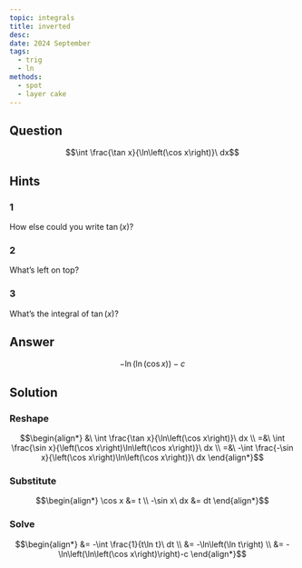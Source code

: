 ```yaml
---
topic: integrals
title: inverted
desc: 
date: 2024 September
tags:
  - trig
  - ln
methods:
  - spot
  - layer cake
---
```



## Question
```math
\int \frac{\tan x}{\ln\left(\cos x\right)}\ dx
```


## Hints

### 1
How else could you write $\tan(x)$?

### 2
What’s left on top?

### 3
What’s the integral of $\tan(x)$?


## Answer
```math
-\ln\left(\ln\left(\cos x\right)\right)-c
```


## Solution

### Reshape
```math
\begin{align*}
  &\ \int \frac{\tan x}{\ln\left(\cos x\right)}\ dx
  \\ =&\ \int \frac{\sin x}{\left(\cos x\right)\ln\left(\cos x\right)}\ dx
  \\ =&\ -\int \frac{-\sin x}{\left(\cos x\right)\ln\left(\cos x\right)}\ dx
\end{align*}
```

### Substitute
```math
\begin{align*}
  \cos x &= t
  \\ -\sin x\ dx &= dt
\end{align*}
```

### Solve
```math
\begin{align*}
  &= -\int \frac{1}{t\ln t}\ dt
  \\ &= -\ln\left(\ln t\right)
  \\ &= -\ln\left(\ln\left(\cos x\right)\right)-c
\end{align*}
```
